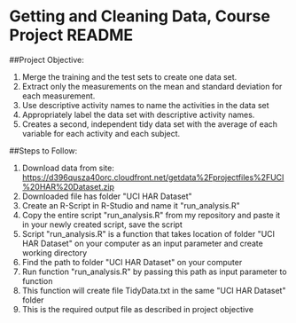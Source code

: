 Getting and Cleaning Data, Course Project README
================================================


##Project Objective:

 1. Merge the training and the test sets to create one data set.
 2. Extract only the measurements on the mean and standard deviation for each measurement. 
 3. Use descriptive activity names to name the activities in the data set
 4. Appropriately label the data set with descriptive activity names. 
 5. Creates a second, independent tidy data set with the average of each variable for each activity and each subject. 

##Steps to Follow:

 1. Download data from site: https://d396qusza40orc.cloudfront.net/getdata%2Fprojectfiles%2FUCI%20HAR%20Dataset.zip
 2. Downloaded file has folder "UCI HAR Dataset"
 3. Create an R-Script in R-Studio and name it "run_analysis.R"
 4. Copy the entire script "run_analysis.R" from my repository and paste it in your newly created script, save the script
 5. Script "run_analysis.R" is a function that takes location of folder "UCI HAR Dataset" on your computer as an input parameter and create working directory
 6. Find the path to folder "UCI HAR Dataset" on your computer
 7. Run function "run_analysis.R" by passing this path as input parameter to function
 8. This function will create file TidyData.txt in the same "UCI HAR Dataset" folder
 9. This is the required output file as described in project objective
